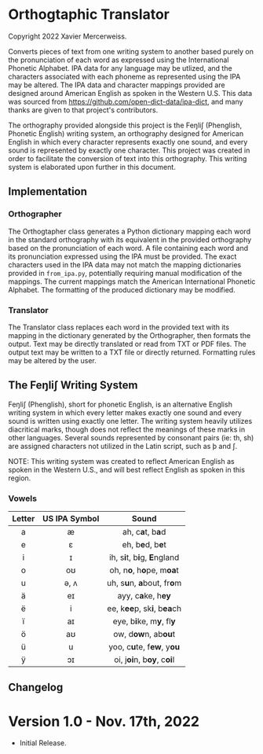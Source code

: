 # Orthogtaphic Translator
Copyright 2022 Xavier Mercerweiss.

Converts pieces of text from one writing system to another based purely on the pronunciation of each word as expressed using the International Phonetic Alphabet. IPA data for any language may be utlized, and the characters associated with each phoneme as represented using the IPA may be altered. The IPA data and character mappings provided are designed around American English as spoken in the Western U.S. This data was sourced from <https://github.com/open-dict-data/ipa-dict>, and many thanks are given to that project's contributors.

The orthography provided alongside this project is the Feŋliʃ (Phenglish, Phonetic English) writing system, an orthography designed for American English in which every character represents exactly one sound, and every sound is represented by exactly one character. This project was created in order to facilitate the conversion of text into this orthography. This writing system is elaborated upon further in this document.

## Implementation
### Orthographer
The Orthogtapher class generates a Python dictionary mapping each word in the standard orthography with its equivalent in the provided orthography based on the pronunciation of each word. A file containing each word and its pronunciation expressed using the IPA must be provided. The exact characters used in the IPA data may not match the mapping dictionaries provided in `from_ipa.py`, potentially requiring manual modification of the mappings. The current mappings match the American International Phonetic Alphabet. The formatting of the produced dictionary may be modified.

### Translator
The Translator class replaces each word in the provided text with its mapping in the dictionary generated by the Orthographer, then formats the output. Text may be directly translated or read from TXT or PDF files. The output text may be written to a TXT file or directly returned. Formatting rules may be altered by the user.

## The Feŋliʃ Writing System
Feŋliʃ (Phenglish), short for phonetic English, is an alternative English writing system in which every letter makes exactly one sound and every sound is written using exactly one letter. The writing system heavily utilizes diacritical marks, though does not reflect the meanings of these marks in other languages. Several sounds represented by consonant pairs (ie: th, sh) are assigned characters not utilized in the Latin script, such as þ and ʃ.

NOTE: This writing system was created to reflect American English as spoken in the Western U.S., and will best reflect English as spoken in this region.

### Vowels

| Letter | US IPA Symbol | Sound |
|:---:|:---:|:---:|
| a | æ | ah, c**a**t, b**a**d |
| e | ɛ | eh, b**e**d, b**e**t |
| i | ɪ | ih, s**i**t, b**i**g, **E**ngland | 
| o | oʊ | oh, n**o**, h**o**pe, m**oa**t |
| u | ə, ʌ | uh, s**u**n, **a**bout, fr**o**m |
| ä | eɪ | ayy, c**a**ke, h**ey** |
| ë | i | ee, k**ee**p, sk**i**, b**ea**ch |
| ï | aɪ | eye, b**i**ke, m**y**, fl**y** |
| ö | aʊ | ow, d**ow**n, ab**ou**t |
| ü | u | yoo, c**u**te, f**ew**, y**ou** |
| ÿ | ɔɪ | oi, j**oi**n, b**oy**, c**oi**l |



## Changelog
# Version 1.0 - Nov. 17th, 2022
- Initial Release.
